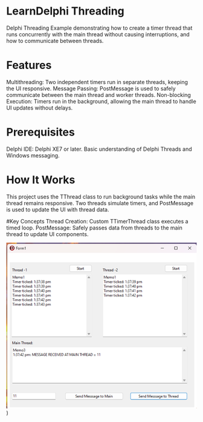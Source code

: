 
# LearnDelphi Threading
Delphi Threading Example demonstrating how to create a timer thread that runs concurrently with the main thread without causing interruptions, and how to communicate between threads.

# Features
Multithreading: Two independent timers run in separate threads, keeping the UI responsive.
Message Passing: PostMessage is used to safely communicate between the main thread and worker threads.
Non-blocking Execution: Timers run in the background, allowing the main thread to handle UI updates without delays.

# Prerequisites
Delphi IDE: Delphi XE7 or later.
Basic understanding of Delphi Threads and Windows messaging.

# How It Works
This project uses the TThread class to run background tasks while the main thread remains responsive. Two threads simulate timers, and PostMessage is used to update the UI with thread data.

#Key Concepts
Thread Creation: Custom TTimerThread class executes a timed loop.
PostMessage: Safely passes data from threads to the main thread to update UI components.


![Screenshot_1](https://github.com/raghunathbhandari/LearnDelphi/blob/main/Threading1.png))

